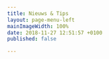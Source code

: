 ```yaml
---
title: Nieuws & Tips
layout: page-menu-left
mainImageWidth: 100%
date: 2018-11-27 12:51:57 +0100
published: false

---
```

